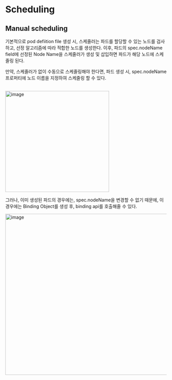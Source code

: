 # Scheduling 

## Manual scheduling

기본적으로 pod defiition file 생성 시, 스케줄러는 파드를 할당할 수 있는 노드를 검사하고, 선정 알고리즘에 따라 적합한 노드를 생성한다.
이후, 파드의 spec.nodeName field에 선정된 Node Name을 스케줄러가 생성 및 삽입하면 파드가 해당 노드에 스케줄링 된다.

만약, 스케줄러가 없이 수동으로 스케줄링해야 한다면, 파드 생성 시, spec.nodeName 프로퍼티에 노드 이름을 지정하여 스케줄링 할 수 있다.

<br/>


<img width="324" height="315" alt="image" src="https://github.com/user-attachments/assets/41a82a51-7a24-4fd8-8419-1ea90778409c" />


그러나, 이미 생성된 파드의 경우에는, spec.nodeName을 변경할 수 없기 때문에, 이 경우에는 Binding Object를 생성 후, binding api를 호출해줄 수 있다.

<img width="941" height="502" alt="image" src="https://github.com/user-attachments/assets/5172c578-3e08-4651-96f8-8e761ed208eb" />
